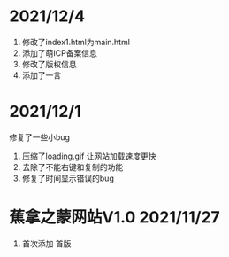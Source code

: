 # 2021/12/4
1. 修改了index1.html为main.html
2. 添加了萌ICP备案信息
3. 修改了版权信息
4. 添加了一言

# 2021/12/1
修复了一些小bug
1. 压缩了loading.gif 让网站加载速度更快  
2. 去除了不能右键和复制的功能
3. 修复了时间显示错误的bug

# 蕉拿之蒙网站V1.0 2021/11/27
1. 首次添加 首版